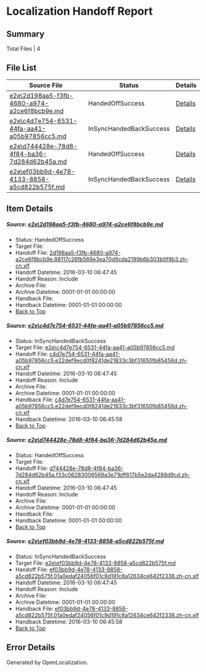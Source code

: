 # <a name='report-top'></a> Localization Handoff Report

## Summary
 Total Files | 4

## File List
 Source File | Status | Details 
 ----------- | ------ | ------- 
 [e2e\2d198aa5-f3fb-4680-a974-a2ce6f8bcb9e.md](https://github.com/OpenLocalizationTest/oltest/blob/8619f0e391ae5b0fb914d1ba7a541ccf77010a3b/e2e/2d198aa5-f3fb-4680-a974-a2ce6f8bcb9e.md) | HandedOffSuccess | [Details](#94b349e4fb4fcbc2b22376251c8092462da69bed1)
 [e2e\c4d7e754-6531-44fa-aa41-a05b97856cc5.md](https://github.com/OpenLocalizationTest/oltest/blob/d27144cb5f003b0291c8852cac18f26d84f9a402/e2e/c4d7e754-6531-44fa-aa41-a05b97856cc5.md) | InSyncHandedBackSuccess | [Details](#2ebc52d0d9197cf2c8e0a4b7ee8daa0871e128582)
 [e2e\d744428e-78d8-4f84-ba36-7d284d62b45a.md](https://github.com/OpenLocalizationTest/oltest/blob/5b9e465e7e4384c9df1a87088ed5b1c063ebc453/e2e/d744428e-78d8-4f84-ba36-7d284d62b45a.md) | HandedOffSuccess | [Details](#f81c4443b30b027940fac05243a41370a84e124a3)
 [e2e\ef03bb9d-4e78-4133-8858-a5cd822b575f.md](https://github.com/OpenLocalizationTest/oltest/blob/d27144cb5f003b0291c8852cac18f26d84f9a402/e2e/ef03bb9d-4e78-4133-8858-a5cd822b575f.md) | InSyncHandedBackSuccess | [Details](#0f7887f29a1aa6516bd49e369dbee4ee0de29d634)

## Item Details
##### <a name='94b349e4fb4fcbc2b22376251c8092462da69bed1'></a> Source: [e2e\2d198aa5-f3fb-4680-a974-a2ce6f8bcb9e.md](https://github.com/OpenLocalizationTest/oltest/blob/8619f0e391ae5b0fb914d1ba7a541ccf77010a3b/e2e/2d198aa5-f3fb-4680-a974-a2ce6f8bcb9e.md)
* Status: HandedOffSuccess
* Target File: 
* Handoff File: [2d198aa5-f3fb-4680-a974-a2ce6f8bcb9e.88117c26fb569e3ea70d9cda2199b6b303b0f9b3.zh-cn.xlf](https://github.com/OpenLocalizationTestOrg/olhandoff/blob/4e3e9373bf5a9ae0ea786e9a0566fe4bd408d036/ol-handoff/OpenLocalizationTestOrg/oltest.zh-cn/xinjiang/ht/2d198aa5-f3fb-4680-a974-a2ce6f8bcb9e.88117c26fb569e3ea70d9cda2199b6b303b0f9b3.zh-cn.xlf)
* Handoff Datetime: 2016-03-10 06:47:45
* Handoff Reason: Include
* Archive File: 
* Archive Datetime: 0001-01-01 00:00:00
* Handback File: 
* Handback Datetime: 0001-01-01 00:00:00
* [Back to Top](#report-top)

##### <a name='2ebc52d0d9197cf2c8e0a4b7ee8daa0871e128582'></a> Source: [e2e\c4d7e754-6531-44fa-aa41-a05b97856cc5.md](https://github.com/OpenLocalizationTest/oltest/blob/d27144cb5f003b0291c8852cac18f26d84f9a402/e2e/c4d7e754-6531-44fa-aa41-a05b97856cc5.md)
* Status: InSyncHandedBackSuccess
* Target File: [e2e\c4d7e754-6531-44fa-aa41-a05b97856cc5.md](https://github.com/OpenLocalizationTestOrg/oltest.zh-cn/blob/b4e7f5a1e9591cbdaa3aa186c7179d111022e7f9/e2e/c4d7e754-6531-44fa-aa41-a05b97856cc5.md)
* Handoff File: [c4d7e754-6531-44fa-aa41-a05b97856cc5.e22def9ecd0f8241de21833c3bf31650fb85456d.zh-cn.xlf](https://github.com/OpenLocalizationTestOrg/olhandoff/blob/4e3e9373bf5a9ae0ea786e9a0566fe4bd408d036/ol-handoff/OpenLocalizationTestOrg/oltest.zh-cn/xinjiang/ht/c4d7e754-6531-44fa-aa41-a05b97856cc5.e22def9ecd0f8241de21833c3bf31650fb85456d.zh-cn.xlf)
* Handoff Datetime: 2016-03-10 06:47:45
* Handoff Reason: Include
* Archive File: 
* Archive Datetime: 0001-01-01 00:00:00
* Handback File: [c4d7e754-6531-44fa-aa41-a05b97856cc5.e22def9ecd0f8241de21833c3bf31650fb85456d.zh-cn.xlf](https://github.com/OpenLocalizationTestOrg/olhandback/blob/36824406f6d0a14ec327dc92545979aa65abf601/ol-handback/OpenLocalizationTestOrg/oltest.zh-cn/xinjiang/high/c4d7e754-6531-44fa-aa41-a05b97856cc5.e22def9ecd0f8241de21833c3bf31650fb85456d.zh-cn.xlf)
* Handback Datetime: 2016-03-10 06:45:58
* [Back to Top](#report-top)

##### <a name='f81c4443b30b027940fac05243a41370a84e124a3'></a> Source: [e2e\d744428e-78d8-4f84-ba36-7d284d62b45a.md](https://github.com/OpenLocalizationTest/oltest/blob/5b9e465e7e4384c9df1a87088ed5b1c063ebc453/e2e/d744428e-78d8-4f84-ba36-7d284d62b45a.md)
* Status: HandedOffSuccess
* Target File: 
* Handoff File: [d744428e-78d8-4f84-ba36-7d284d62b45a.f33c06283006569a3e71bff617b5e2da4288d9cd.zh-cn.xlf](https://github.com/OpenLocalizationTestOrg/olhandoff/blob/4e3e9373bf5a9ae0ea786e9a0566fe4bd408d036/ol-handoff/OpenLocalizationTestOrg/oltest.zh-cn/xinjiang/ht/d744428e-78d8-4f84-ba36-7d284d62b45a.f33c06283006569a3e71bff617b5e2da4288d9cd.zh-cn.xlf)
* Handoff Datetime: 2016-03-10 06:47:45
* Handoff Reason: Include
* Archive File: 
* Archive Datetime: 0001-01-01 00:00:00
* Handback File: 
* Handback Datetime: 0001-01-01 00:00:00
* [Back to Top](#report-top)

##### <a name='0f7887f29a1aa6516bd49e369dbee4ee0de29d634'></a> Source: [e2e\ef03bb9d-4e78-4133-8858-a5cd822b575f.md](https://github.com/OpenLocalizationTest/oltest/blob/d27144cb5f003b0291c8852cac18f26d84f9a402/e2e/ef03bb9d-4e78-4133-8858-a5cd822b575f.md)
* Status: InSyncHandedBackSuccess
* Target File: [e2e\ef03bb9d-4e78-4133-8858-a5cd822b575f.md](https://github.com/OpenLocalizationTestOrg/oltest.zh-cn/blob/b4e7f5a1e9591cbdaa3aa186c7179d111022e7f9/e2e/ef03bb9d-4e78-4133-8858-a5cd822b575f.md)
* Handoff File: [ef03bb9d-4e78-4133-8858-a5cd822b575f.01a0edaf24056f01c9d191c8a12634ce642f2338.zh-cn.xlf](https://github.com/OpenLocalizationTestOrg/olhandoff/blob/4e3e9373bf5a9ae0ea786e9a0566fe4bd408d036/ol-handoff/OpenLocalizationTestOrg/oltest.zh-cn/xinjiang/ht/ef03bb9d-4e78-4133-8858-a5cd822b575f.01a0edaf24056f01c9d191c8a12634ce642f2338.zh-cn.xlf)
* Handoff Datetime: 2016-03-10 06:47:45
* Handoff Reason: Include
* Archive File: 
* Archive Datetime: 0001-01-01 00:00:00
* Handback File: [ef03bb9d-4e78-4133-8858-a5cd822b575f.01a0edaf24056f01c9d191c8a12634ce642f2338.zh-cn.xlf](https://github.com/OpenLocalizationTestOrg/olhandback/blob/36824406f6d0a14ec327dc92545979aa65abf601/ol-handback/OpenLocalizationTestOrg/oltest.zh-cn/xinjiang/high/ef03bb9d-4e78-4133-8858-a5cd822b575f.01a0edaf24056f01c9d191c8a12634ce642f2338.zh-cn.xlf)
* Handback Datetime: 2016-03-10 06:45:58
* [Back to Top](#report-top)


## Error Details

Generated by OpenLocalization.
